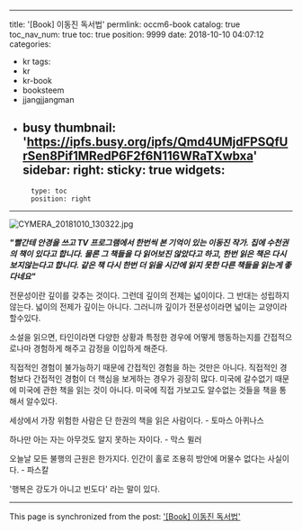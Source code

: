 
---
title: '[Book] 이동진 독서법'
permlink: occm6-book
catalog: true
toc_nav_num: true
toc: true
position: 9999
date: 2018-10-10 04:07:12
categories:
- kr
tags:
- kr
- kr-book
- booksteem
- jjangjjangman
- busy
thumbnail: 'https://ipfs.busy.org/ipfs/Qmd4UMjdFPSQfUrSen8Pif1MRedP6F2f6N116WRaTXwbxa'
sidebar:
    right:
        sticky: true
widgets:
    -
        type: toc
        position: right
---


![CYMERA_20181010_130322.jpg](https://ipfs.busy.org/ipfs/Qmd4UMjdFPSQfUrSen8Pif1MRedP6F2f6N116WRaTXwbxa)

***"빨간테 안경을 쓰고 TV 프로그램에서 한번씩 본 기억이 있는 이동진 작가. 집에 수천권의 책이 있다고 합니다. 물론 그 책들을 다 읽어보진 않았다고 하고, 한번 읽은 책은 다시 보지않는다고 합니다. 같은 책 다시 한번 더 읽을 시간에 읽지 못한 다른 책들을 읽는게 좋다네요"***

전문성이란 깊이를 갖추는 것이다. 그런데 깊이의 전제는 넓이이다. 그 반대는 성립하지 않는다. 넓이의 전제가 깊이는 아니다. 그러니까 깊이가 전문성이라면 넓이는 교양이라 할수있다.

소설을 읽으면, 타인이라면 다양한 상황과 특정한 경우에 어떻게 행동하는지를 간접적으로나마 경험하게 해주고 감정을 이입하게 해준다.

직접적인 경험이 불가능하기 때문에 간접적인 경험을 하는 것만은 아니다. 직접적인 경험보다 간접적인 경험이 더 핵심을 보게하는 경우가 굉장히 많다.
미국에 갈수없기 때문에 미국에  관한 책을 읽는 것이 아니다. 미국에 직접 가보고도 알수없는 것들을 책을 통해서 알수있다.

세상에서 가장 위험한 사람은 단 한권의 책을 읽은 사람이다. - 토마스 아퀴나스

하나만 아는 자는 아무것도 알지 못하는 자이다. - 막스 뮐러

오늘날 모든 불행의 근원은 한가지다. 인간이 홀로 조용히 방안에 머물수 없다는 사실이다. - 파스칼

'행복은 강도가 아니고 빈도다' 라는 말이 있다.

- - -

This page is synchronized from the post: ['[Book] 이동진 독서법'](https://steemit.com/@lucky2015/occm6-book)

